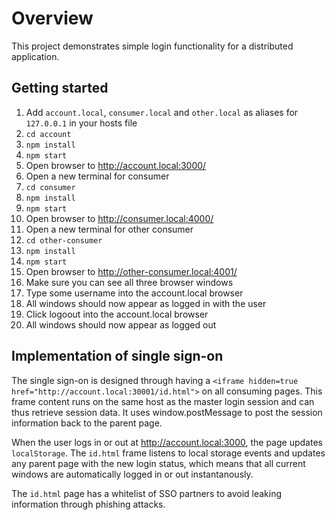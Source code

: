 Overview
========

This project demonstrates simple login functionality for a distributed application.

Getting started
---------------

1. Add `account.local`, `consumer.local` and `other.local` as aliases for `127.0.0.1` in your hosts file
1. `cd account`
1. `npm install`
1. `npm start`
1. Open browser to http://account.local:3000/
1. Open a new terminal for consumer
1. `cd consumer`
1. `npm install`
1. `npm start`
1. Open browser to http://consumer.local:4000/
1. Open a new terminal for other consumer
1. `cd other-consumer`
1. `npm install`
1. `npm start`
1. Open browser to http://other-consumer.local:4001/
1. Make sure you can see all three browser windows
1. Type some username into the account.local browser
1. All windows should now appear as logged in with the user
1. Click logoout into the account.local browser
1. All windows should now appear as logged out

Implementation of single sign-on
--------------------------------

The single sign-on is designed through having a `<iframe hidden=true href="http://account.local:30001/id.html">` on all consuming pages. This frame content runs on the same host as the master login session and can thus retrieve session data. It uses window.postMessage to post the session information back to the parent page.

When the user logs in or out at http://account.local:3000, the page updates `localStorage`. The `id.html` frame listens to local storage events and updates any parent page with the new login status, which means that all current windows are automatically logged in or out instantanously.

The `id.html` page has a whitelist of SSO partners to avoid leaking information through phishing attacks.
